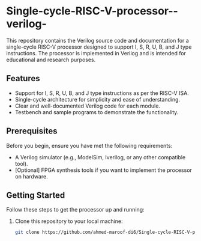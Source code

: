 # Single-cycle-RISC-V-processor--verilog-



This repository contains the Verilog source code and documentation for a single-cycle RISC-V processor designed to support I, S, R, U, B, and J type instructions. The processor is implemented in Verilog and is intended for educational and research purposes.

## Features

- Support for I, S, R, U, B, and J type instructions as per the RISC-V ISA.
- Single-cycle architecture for simplicity and ease of understanding.
- Clear and well-documented Verilog code for each module.
- Testbench and sample programs to demonstrate the functionality.

## Prerequisites

Before you begin, ensure you have met the following requirements:

- A Verilog simulator (e.g., ModelSim, Iverilog, or any other compatible tool).
- [Optional] FPGA synthesis tools if you want to implement the processor on hardware.

## Getting Started

Follow these steps to get the processor up and running:

1. Clone this repository to your local machine:

   ```bash
   git clone https://github.com/ahmed-maroof-di6/Single-cycle-RISC-V-processor---verilog-/
